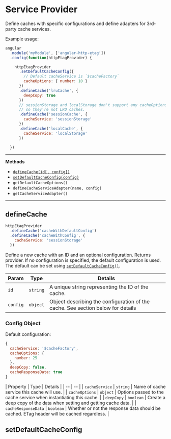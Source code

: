 # Service Provider

Define caches with specific configurations and define adapters for 3rd-party
cache services.

Example usage:

``` javascript
angular
  .module('myModule', ['angular-http-etag'])
  .config(function(httpEtagProvider) {

    httpEtagProvider
      .setDefaultCacheConfig({
        // Default cacheService is `$cacheFactory`
        cacheOptions: { number: 10 }          
      })
      .defineCache('lruCache', {
        deepCopy: true
      })
      // sessionStorage and localStorage don't support any cacheOptions,
      // so they're not LRU caches.
      .defineCache('sessionCache', {
        cacheService: 'sessionStorage'
      })
      .defineCache('localCache', {
        cacheService: 'localStorage'
      })

  })
```

---

**Methods**

-   [`defineCache(id[, config])`](#defineCache)
-   [`setDefaultCacheConfig(config)`](#setDefaultCacheConfig)
-   `getDefaultCacheOptions()`
-   `defineCacheServiceAdapter(name, config)`
-   `getCacheServiceAdapter()`

---

## defineCache

``` javascript
httpEtagProvider
  .defineCache('cacheWithDefaultConfig')
  .defineCache('cacheWithConfig', {
    cacheService: 'sessionStorage'
  })
```

Define a new cache with an ID and an optional configuration. Returns provider.
If no configuration is specified, the default configuration is used. The default
can be set using [`setDefaultCacheConfig()`](#setDefaultCacheConfig).

| Param | Type | Details |
| -- | -- | -- |
| `id` | `string` | A unique string representing the ID of the cache. |
| `config` | `object` | Object describing the configuration of the cache. See section below for details |

### Config Object

Default configuration:

``` javascript
{
  cacheService: '$cacheFactory',
  cacheOptions: {
    number: 25
  },
  deepCopy: false,
  cacheResponseData: true
}
```

| Property | Type | Details |
| -- | -- |
| `cacheService` | `string` | Name of cache service this cache will use. |
| `cacheOptions` | `object` | Options passed to the cache service when instantiating this cache. |
| `deepCopy` | `boolean` | Create a deep copy of the data when setting and getting cache data. |
| `cacheResponseData` | `boolean` | Whether or not the response data should be cached. ETag header will be cached regardless. |

## setDefaultCacheConfig
